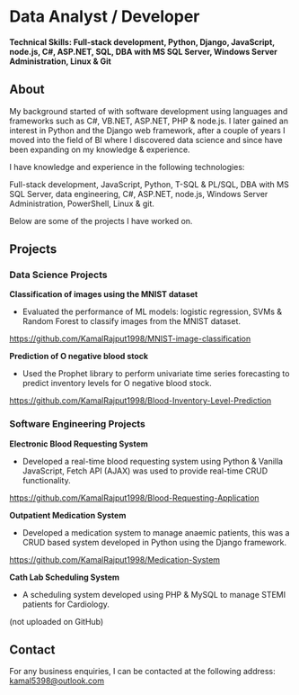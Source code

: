 # Data Analyst / Developer

#### Technical Skills: Full-stack development, Python, Django, JavaScript, node.js, C#, ASP.NET, SQL, DBA with MS SQL Server, Windows Server Administration, Linux & Git

## About

My background started of with software development using languages and frameworks such as C#, VB.NET, ASP.NET, PHP & node.js. I later gained an interest in Python and the Django web framework, after a couple of years I moved into the field of BI where I discovered data science and since have been expanding on my knowledge & experience. 

I have knowledge and experience in the following technologies: 

Full-stack development, JavaScript, Python, T-SQL & PL/SQL, DBA with MS SQL Server, data engineering, C#, ASP.NET, node.js, Windows Server Administration, PowerShell, Linux & git. 

Below are some of the projects I have worked on. 

## Projects

### Data Science Projects

**Classification of images using the MNIST dataset**
- Evaluated the performance of ML models: logistic regression, SVMs & Random Forest to classify images from the MNIST dataset.

https://github.com/KamalRajput1998/MNIST-image-classification

**Prediction of O negative blood stock**
- Used the Prophet library to perform univariate time series forecasting to predict inventory levels for O negative blood stock.
  
https://github.com/KamalRajput1998/Blood-Inventory-Level-Prediction

### Software Engineering Projects

**Electronic Blood Requesting System**
- Developed a real-time blood requesting system using Python & Vanilla JavaScript, Fetch API (AJAX) was used to provide real-time CRUD functionality.

https://github.com/KamalRajput1998/Blood-Requesting-Application

**Outpatient Medication System**
- Developed a medication system to manage anaemic patients, this was a CRUD based system developed in Python using the Django framework.

https://github.com/KamalRajput1998/Medication-System

**Cath Lab Scheduling System**
- A scheduling system developed using PHP & MySQL to manage STEMI patients for Cardiology.

(not uploaded on GitHub)


## Contact
For any business enquiries, I can be contacted at the following address: kamal5398@outlook.com
